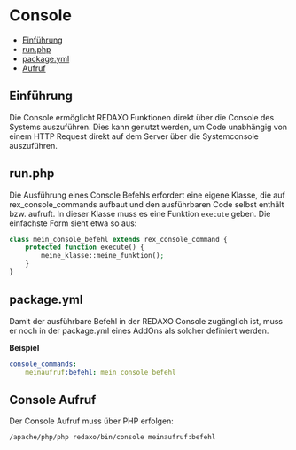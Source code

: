 # Console

- [Einführung](#einfuehrung)
- [run.php](#run)
- [package.yml](#package)
- [Aufruf](#console)
 

<a name="einfuehrung"></a>
## Einführung

Die Console ermöglicht REDAXO Funktionen direkt über die Console des Systems auszuführen. Dies kann genutzt werden, um Code unabhängig von einem HTTP Request direkt auf dem Server über die Systemconsole auszuführen.


<a name="run"></a>
## run.php

Die Ausführung eines Console Befehls erfordert eine eigene Klasse, die auf rex_console_commands aufbaut und den ausführbaren Code selbst enthält bzw. aufruft. In dieser Klasse muss es eine Funktion `execute` geben. Die einfachste Form sieht etwa so aus:

```php
class mein_console_befehl extends rex_console_command {
    protected function execute() {
        meine_klasse::meine_funktion();
    }
}
```

<a name="package"></a>
## package.yml

Damit der ausführbare Befehl in der REDAXO Console zugänglich ist, muss er noch in der package.yml eines AddOns als solcher definiert werden.

**Beispiel**

```yml
console_commands:
    meinaufruf:befehl: mein_console_befehl
```

<a name="console"></a>
## Console Aufruf

Der Console Aufruf muss über PHP erfolgen:

```
/apache/php/php redaxo/bin/console meinaufruf:befehl
```
